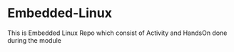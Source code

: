 # Embedded-Linux
This is Embedded Linux Repo which consist of Activity and HandsOn done during the module 
